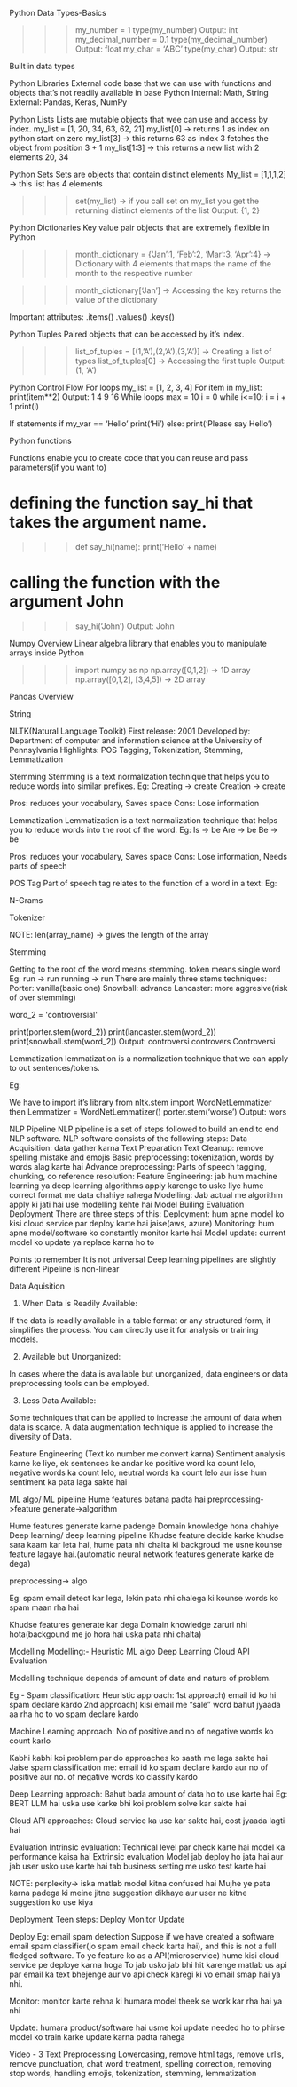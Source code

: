 Python Data Types-Basics
>>> my_number = 1
>>> type(my_number)
Output: int
>>> my_decimal_number = 0.1
>>> type(my_decimal_number)
Output: float
>>> my_char = ‘ABC’
>>> type(my_char)
Output: str

Built in data types



Python Libraries
External code base that we can use with functions and objects that’s not readily available in base Python
Internal: Math, String
External: Pandas, Keras, NumPy


Python Lists
Lists are mutable objects that wee can use and access by index.
my_list = [1, 20, 34, 63, 62, 21]
my_list[0]	-> returns 1 as index on python start on zero
my_list[3] 	-> this returns 63 as index 3 fetches the object from position 3 + 1
my_list[1:3]	-> this returns a new list with 2 elements 20, 34


Python Sets
Sets are objects that contain distinct elements
My_list = [1,1,1,2]	-> this list has 4 elements
>>> set(my_list)	-> if you call set on my_list you get the returning distinct elements of the list
Output: {1, 2}









Python Dictionaries
Key value pair objects that are extremely flexible in Python
>>> month_dictionary = {‘Jan’:1, ‘Feb’:2, ‘Mar’:3, ‘Apr’:4}
-> Dictionary with 4 elements that maps the name of the month to the respective number

>>> month_dictionary[‘Jan’]
-> Accessing the key returns the value of the dictionary

Important attributes:
.items()
.values()
.keys()


Python Tuples
Paired objects that can be accessed by it’s index.
>>> list_of_tuples = [(1,’A’),(2,’A’),(3,’A’)]	-> Creating a list of types
>>> list_of_tuples[0] 	-> Accessing the first tuple
Output: (1, ‘A’)


Python Control Flow
For loops
my_list = [1, 2, 3, 4]
For item in my_list:
	print(item**2)
Output: 
1
4
9
16
While loops
max = 10
i = 0
while i<=10:
	i = i + 1
	print(i)



If statements
if my_var == ‘Hello’
	print(‘Hi’)
else: 
	print(‘Please say Hello’)



Python functions

Functions enable you to create code that you can reuse and pass parameters(if you want to)

# defining the function say_hi that takes the argument name.
>>> def say_hi(name):
	print(‘Hello’ + name)

# calling the function with the argument John
>>> say_hi(‘John’)
Output: John



Numpy Overview
Linear algebra library that enables you to manipulate arrays inside Python
>>> import numpy as np
np.array([0,1,2])		-> 1D array
np.array([0,1,2], [3,4,5])	-> 2D array



Pandas Overview























String




















NLTK(Natural Language Toolkit)
First release: 2001
Developed by: Department of computer and information science at the University of Pennsylvania
Highlights: POS Tagging, Tokenization, Stemming, Lemmatization




Stemming
Stemming is a text normalization technique that helps you to reduce words into similar prefixes.
Eg: 
Creating -> create
Creation -> create

Pros: reduces your vocabulary, Saves space
Cons: Lose information


Lemmatization
Lemmatization is a text normalization technique that helps you to reduce words into the root of the word.
Eg:
Is -> be
Are -> be
Be -> be

Pros: reduces your vocabulary, Saves space
Cons: Lose information, Needs parts of speech













POS Tag
Part of speech tag relates to the function of a word in a text:
Eg: 























N-Grams




Tokenizer



NOTE: len(array_name)	-> gives the length of the array





Stemming

Getting to the root of the word means stemming. token means single word 
Eg: 	run -> run 
running -> run
There are mainly three stems techniques:
Porter: vanilla(basic one)
Snowball: advance
Lancaster: more aggresive(risk of over stemming)

word_2 = 'controversial'


print(porter.stem(word_2))
print(lancaster.stem(word_2))
print(snowball.stem(word_2))
Output: 
controversi
controvers
Controversi





Lemmatization
lemmatization is a normalization technique that we can apply to out sentences/tokens.

Eg:

We have to import it’s library
from nltk.stem import WordNetLemmatizer
then
Lemmatizer = WordNetLemmatizer()
porter.stem(‘worse’)
Output: wors
































NLP Pipeline
NLP pipeline is a set of steps followed to build an end to end NLP software.
NLP software consists of the following steps:
Data Acquisition: data gather karna
Text Preparation
Text Cleanup: remove spelling mistake and emojis
Basic preprocessing: tokenization, words by words alag karte hai
Advance preprocessing: Parts of speech tagging, chunking, co reference resolution:
Feature Engineering: jab hum machine learning ya deep learning algorithms apply karenge to uske liye hume correct format me data chahiye rahega
Modelling: Jab actual me algorithm apply ki jati hai use modelling kehte hai
Model Builing
Evaluation
Deployment
There are three steps of this:
Deployment: hum apne model ko kisi cloud service par deploy karte hai jaise(aws, azure)
Monitoring: hum apne model/software ko constantly monitor karte hai
Model update: current model ko update ya replace karna ho to


Points to remember
It is not universal
Deep learning pipelines are slightly different
Pipeline is non-linear


		
















Data Aquisition

1. When Data is Readily Available:

If the data is readily available in a table format or any structured form, it simplifies the process. You can directly use it for analysis or training models.

2. Available but Unorganized:

In cases where the data is available but unorganized, data engineers or data preprocessing tools can be employed.

3. Less Data Available:

Some techniques that can be applied to increase the amount of data when data is scarce. A data augmentation technique is applied to increase the diversity of Data.












Feature Engineering
(Text ko number me convert karna)
Sentiment analysis karne ke liye, ek sentences ke andar ke positive word ka count lelo, negative words ka count lelo, neutral words ka count lelo aur isse hum sentiment ka pata laga sakte hai



ML algo/ ML pipeline
Hume features batana padta hai
preprocessing->feature generate->algorithm


Hume features generate karne padenge
Domain knowledge hona chahiye
Deep learning/ deep learning pipeline
Khudse feature decide karke khudse sara kaam kar leta hai, hume pata nhi chalta ki backgroud me usne kounse feature lagaye hai.(automatic neural network features generate karke de dega)

preprocessing-> algo

Eg: spam email detect kar lega, lekin pata nhi chalega ki kounse words ko spam maan rha hai


Khudse features generate kar dega
Domain knowledge zaruri nhi hota(backgound me jo hora hai uska pata nhi chalta)



Modelling
Modelling:- 
Heuristic
ML algo
Deep Learning 
Cloud API
Evaluation


Modelling technique depends of amount of data and nature of problem.

Eg:- Spam classification: 
Heuristic approach:
1st approach) email id ko hi spam declare kardo
2nd approach) kisi email me “sale” word bahut jyaada aa rha ho to vo spam declare kardo


Machine Learning approach: 
No of positive and no of negative words ko count karlo

Kabhi kabhi koi problem par do approaches ko saath me laga sakte hai
Jaise spam classification me: email id ko spam declare kardo aur no of positive aur no. of negative words ko classify kardo

Deep Learning approach:
Bahut bada amount of data ho to use karte hai
Eg: BERT LLM hai uska use karke bhi koi problem solve kar sakte hai

Cloud API approaches:
Cloud service ka use kar sakte hai, cost jyaada lagti hai



Evaluation
Intrinsic evaluation:
Technical level par check karte hai model ka performance kaisa hai
Extrinsic evaluation
Model jab deploy ho jata hai aur jab user usko use karte hai tab business setting me usko test karte hai

NOTE:
perplexity-> iska matlab model kitna confused hai
Mujhe ye pata karna padega ki meine jitne suggestion dikhaye aur user ne kitne suggestion ko use kiya


Deployment
Teen steps:
Deploy
Monitor
Update

Deploy
Eg: email spam detection
Suppose if we have created a software email spam classifier(jo spam email check karta hai), and this is not a full fledged software.
To ye feature ko as a API(microservice) hume kisi cloud service pe deploye karna hoga
To jab usko jab bhi hit karenge matlab us api par email ka text bhejenge aur vo api check karegi ki vo email smap hai ya nhi.


Monitor: monitor karte rehna ki humara model theek se work kar rha hai ya nhi

Update: humara product/software hai usme koi update needed ho to phirse model ko train karke update karna padta rahega



Video - 3
Text Preprocessing
Lowercasing, remove html tags, remove url’s, remove punctuation, chat word treatment, spelling correction, removing stop words, handling emojis, tokenization, stemming, lemmatization
